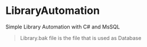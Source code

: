 # LibraryAutomation
Simple Library Automation with C# and MsSQL
> Library.bak file is the file that is used as Database
